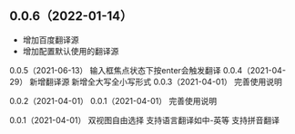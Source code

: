 ## 0.0.6（2022-01-14）

* 增加百度翻译源
* 增加配置默认使用的翻译源

0.0.5（2021-06-13）
输入框焦点状态下按enter会触发翻译
0.0.4（2021-04-29）
新增翻译源
新增全大写全小写形式
0.0.3（2021-04-01）
完善使用说明

0.0.2（2021-04-01）
0.0.1（2021-04-01）
完善使用说明

0.0.1（2021-04-01）
双视图自由选择 支持语言翻译如中-英等 支持拼音翻译

